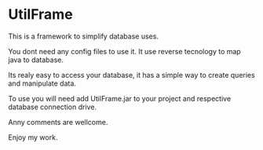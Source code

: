 UtilFrame
=========
This is a framework to simplify database uses.

You dont need any config files to use it.
It use reverse tecnology to map java to database.

Its realy easy to access your database, it has a simple way to create queries and manipulate data.

To use you will need add UtilFrame.jar to your project and respective database connection drive.

Anny comments are wellcome.

Enjoy my work.
